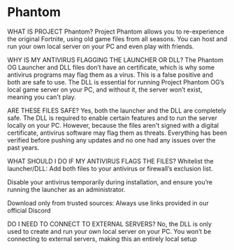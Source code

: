 # Phantom

WHAT IS PROJECT Phantom?
Project Phantom allows you to re-experience the original Fortnite, using old game files from all
seasons.
You can host and run your own local server on your PC and even play with friends.

WHY IS MY ANTIVIRUS FLAGGING THE LAUNCHER OR DLL?
The Phantom OG Launcher and DLL files don’t have an certificate, which is why some antivirus
programs may flag them as a virus. This is a false positive and both are safe to use. The DLL is
essential for running Project Phantom OG’s local game server on your PC, and without it, the server
won’t exist, meaning you can't play.

ARE THESE FILES SAFE?
Yes, both the launcher and the DLL are completely safe. The DLL is required to enable certain
features and to run the server locally on your PC. However, because the files aren't signed with a
digital certificate, antivirus software may flag them as threats. Everything has been verified before
pushing any updates and no one had any issues over the past years.

WHAT SHOULD I DO IF MY ANTIVIRUS FLAGS THE FILES?
Whitelist the launcher/DLL: Add both files to your antivirus or firewall’s exclusion list.

Disable your antivirus temporarily during installation, and ensure you’re running the launcher as an administrator.

Download only from trusted sources: Always use links provided in our official Discord

DO I NEED TO CONNECT TO EXTERNAL SERVERS?
No, the DLL is only used to create and run your own local server on your PC. You won’t be
connecting to external servers, making this an entirely local setup

